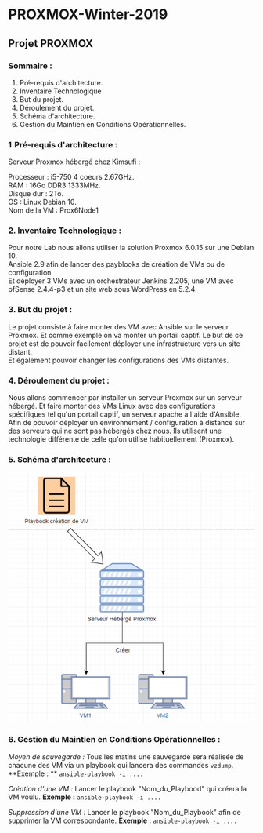 # PROXMOX-Winter-2019
## Projet PROXMOX 

### Sommaire : 
 1. Pré-requis d'architecture.
 2. Inventaire Technologique
 3. But du projet.
 4. Déroulement du projet.
 5. Schéma d'architecture.
 6. Gestion du Maintien en Conditions Opérationnelles. 
### 1.Pré-requis d'architecture :

Serveur Proxmox hébergé chez Kimsufi :

Processeur : i5-750 4 coeurs 2.67GHz.  
RAM : 16Go DDR3 1333MHz.  
Disque dur : 2To.  
OS : Linux Debian 10.  
Nom de la VM : Prox6Node1  

### 2. Inventaire Technologique :

Pour notre Lab nous allons utiliser la solution Proxmox 6.0.15 sur une Debian 10.  
Ansible 2.9 afin de lancer des payblooks de création de VMs ou de configuration.  
Et déployer 3 VMs avec un orchestrateur Jenkins 2.205, une VM avec pfSense 2.4.4-p3 et un site web sous WordPress en 5.2.4.  

### 3. But du projet :

Le projet consiste à faire monter des VM avec Ansible sur le serveur Proxmox. Et comme exemple on va monter un portail captif.
Le but de ce projet est de pouvoir facilement déployer une infrastructure vers un site distant.  
Et également pouvoir changer les configurations des VMs distantes.

### 4. Déroulement du projet :

Nous allons commencer par installer un serveur Proxmox sur un serveur hébergé. Et faire monter des VMs Linux avec des configurations spécifiques tel qu'un portail captif, un serveur apache à l'aide d'Ansible. Afin de pouvoir déployer un environnement / configuration à distance sur des serveurs qui ne sont pas hébergés chez nous. Ils utilisent une technologie différente de celle qu'on utilise habituellement (Proxmox). 

### 5. Schéma d'architecture :
![alt text](https://github.com/alexdoret33/PROXMOX-Winter-2019/blob/master/Images/Diagramme%20Cool.png?raw=true)

### 6. Gestion du Maintien en Conditions Opérationnelles : 

*Moyen de sauvegarde :* Tous les matins une sauvegarde sera réalisée de chacune des VM via un playbook qui lancera des commandes `vzdump`.
**Exemple : ** `ansible-playbook -i ....`

*Création d'une VM :* Lancer le playbook "Nom_du_Playbood" qui créera la VM voulu.
**Exemple :** `ansible-playbook -i ....`

*Suppression d'une VM :* Lancer le playbook "Nom_du_Playbook" afin de supprimer la VM correspondante. **Exemple :** `ansible-playbook -i ....`